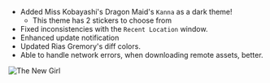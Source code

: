 - Added Miss Kobayashi's Dragon Maid's `Kanna` as a dark theme!
    - This theme has 2 stickers to choose from
- Fixed inconsistencies with the `Recent Location` window.
- Enhanced update notification
- Updated Rias Gremory's diff colors.
- Able to handle network errors, when downloading remote assets, better.

![The New Girl](https://doki.assets.unthrottled.io/misc/v10_girl.png?version=1)